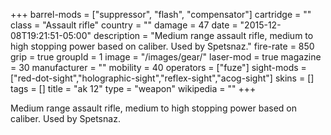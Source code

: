 +++
barrel-mods = ["suppressor", "flash", "compensator"]
cartridge = ""
class = "Assault rifle"
country = ""
damage = 47
date = "2015-12-08T19:21:51-05:00"
description = "Medium range assault rifle, medium to high stopping power based on caliber. Used by Spetsnaz."
fire-rate = 850
grip = true
groupId = 1
image = "/images/gear/"
laser-mod = true
magazine = 30
manufacturer = ""
mobility = 40
operators = ["fuze"]
sight-mods = ["red-dot-sight","holographic-sight","reflex-sight","acog-sight"]
skins = []
tags = []
title = "ak 12"
type = "weapon"
wikipedia = ""
+++

Medium range assault rifle, medium to high stopping power based on caliber. Used by Spetsnaz.
